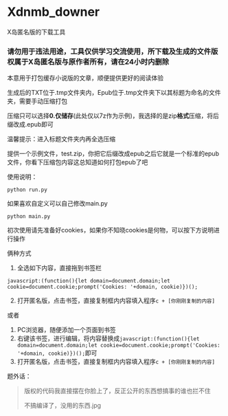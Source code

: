 # Xdnmb_downer
X岛匿名版的下载工具

### 请勿用于违法用途，工具仅供学习交流使用，所下载及生成的文件版权属于X岛匿名版与原作者所有，请在24小时内删除

本意用于打包缓存小说版的文章，顺便提供更好的阅读体验

生成后的TXT位于.tmp文件夹内，Epub位于.tmp文件夹下以其标题为命名的文件夹，需要手动压缩打包

压缩只可以选择**0.仅储存**(此处仅以7z作为示例)，我选择的是zip**格式**压缩，将后缀改成.epub即可

温馨提示：进入标题文件夹内再全选压缩

提供一个示例文件，test.zip，你把它后缀改成epub之后它就是一个标准的epub文件，你看下压缩包内容这总知道如何打包epub了吧

使用说明：

`python run.py`

如果喜欢自定义可以自己修改main.py

`python main.py`

初次使用请先准备好cookies，如果你不知晓cookies是何物，可以按下方说明进行操作

俩种方式
1. 全选如下内容，直接拖到书签栏

`javascript:(function(){let domain=document.domain;let cookie=document.cookie;prompt('Cookies: '+domain, cookie)})();`

2. 打开匿名版，点击书签，直接复制框内内容填入程序`c + [你刚刚复制的内容]`

或者
1. PC浏览器，随便添加一个页面到书签
2. 右键该书签，进行编辑，将内容替换成`javascript:(function(){let domain=document.domain;let cookie=document.cookie;prompt('Cookies: '+domain, cookie)})();`即可
3. 打开匿名版，点击书签，直接复制框内内容填入程序`c + [你刚刚复制的内容]`

题外话：

> 版权的代码我直接摆在你脸上了，反正公开的东西想搞事的谁也拦不住
> 
>  不搞编译了，没用的东西.jpg


